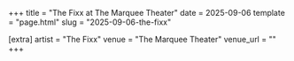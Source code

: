 +++
title = "The Fixx at The Marquee Theater"
date = 2025-09-06
template = "page.html"
slug = "2025-09-06-the-fixx"

[extra]
artist = "The Fixx"
venue = "The Marquee Theater"
venue_url = ""
+++
